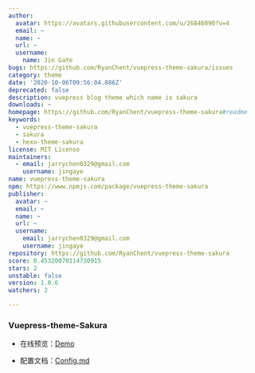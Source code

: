 ```yaml
---
author:
  avatar: https://avatars.githubusercontent.com/u/26846090?v=4
  email: ~
  name: ~
  url: ~
  username:
    name: Jin GaYe
bugs: https://github.com/RyanChent/vuepress-theme-sakura/issues
category: theme
date: '2020-10-06T09:56:04.086Z'
deprecated: false
description: vuepress blog theme which name is sakura
downloads: ~
homepage: https://github.com/RyanChent/vuepress-theme-sakura#readme
keywords:
  - vuepress-theme-sakura
  - sakura
  - hexo-theme-sakura
license: MIT License
maintainers:
  - email: jarrychen0329@gmail.com
    username: jingaye
name: vuepress-theme-sakura
npm: https://www.npmjs.com/package/vuepress-theme-sakura
publisher:
  avatar: ~
  email: ~
  name: ~
  url: ~
  username:
    email: jarrychen0329@gmail.com
    username: jingaye
repository: https://github.com/RyanChent/vuepress-theme-sakura
score: 0.45320070114730915
stars: 2
unstable: false
version: 1.0.6
watchers: 2

---
```


### Vuepress-theme-Sakura

- 在线预览：[Demo](https://jarrychen.cn)

- 配置文档：[Config.md](https://jarrychen.cn/category/frontend/vuepress-theme-sakura.html)

